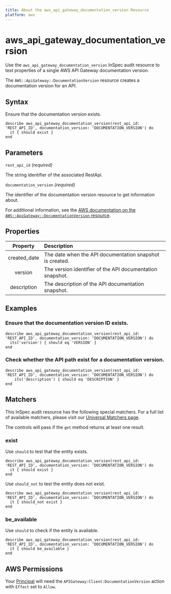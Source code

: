 ```yaml
---
title: About the aws_api_gateway_documentation_version Resource
platform: aws
---
```


# aws_api_gateway_documentation_version

Use the `aws_api_gateway_documentation_version` InSpec audit resource to test properties of a single AWS API Gateway documentation version.

The `AWS::ApiGateway::DocumentationVersion` resource creates a documentation version for an API.

## Syntax

Ensure that the documentation version exists.

    describe aws_api_gateway_documentation_version(rest_api_id: 'REST_API_ID', documentation_version: 'DOCUMENTATION_VERSION') do
      it { should exist }
    end

## Parameters

`rest_api_id` _(required)_

The string identifier of the associated RestApi.

`documentation_version` _(required)_

The identifier of the documentation version resource to get information about.

For additional information, see the [AWS documentation on the `AWS::ApiGateway::DocumentationVersion` resource](https://docs.aws.amazon.com/AWSCloudFormation/latest/UserGuide/aws-resource-apigateway-documentationversion.html).

## Properties

| Property | Description |
| :---: | :--- |
| created_date | The date when the API documentation snapshot is created.  |
| version      | The version identifier of the API documentation snapshot. |
| description  | The description of the API documentation snapshot.        |

## Examples

### Ensure that the documentation version ID exists.

    describe aws_api_gateway_documentation_version(rest_api_id: 'REST_API_ID', documentation_version: 'DOCUMENTATION_VERSION') do
      its('version') { should eq 'VERSION' }
    end

### Check whether the API path exist for a documentation version.

    describe aws_api_gateway_documentation_version(rest_api_id: 'REST_API_ID', documentation_version: 'DOCUMENTATION_VERSION') do
        its('description') { should eq 'DESCRIPTION' }
    end

## Matchers

This InSpec audit resource has the following special matchers. For a full list of available matchers, please visit our [Universal Matchers page](https://www.inspec.io/docs/reference/matchers/).

The controls will pass if the `get` method returns at least one result.

### exist

Use `should` to test that the entity exists.

    describe aws_api_gateway_documentation_version(rest_api_id: 'REST_API_ID', documentation_version: 'DOCUMENTATION_VERSION') do
      it { should exist }
    end

Use `should_not` to test the entity does not exist.

    describe aws_api_gateway_documentation_version(rest_api_id: 'REST_API_ID', documentation_version: 'DOCUMENTATION_VERSION') do
      it { should_not exist }
    end

### be_available

Use `should` to check if the entity is available.

    describe aws_api_gateway_documentation_version(rest_api_id: 'REST_API_ID', documentation_version: 'DOCUMENTATION_VERSION') do
      it { should be_available }
    end

## AWS Permissions

Your [Principal](https://docs.aws.amazon.com/IAM/latest/UserGuide/intro-structure.html#intro-structure-principal) will need the `APIGateway:Client:DocumentationVersion` action with `Effect` set to `Allow`.
